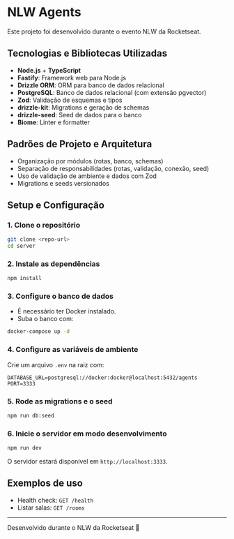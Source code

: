 # NLW Agents

Este projeto foi desenvolvido durante o evento NLW da Rocketseat.

## Tecnologias e Bibliotecas Utilizadas

- **Node.js** + **TypeScript**
- **Fastify**: Framework web para Node.js
- **Drizzle ORM**: ORM para banco de dados relacional
- **PostgreSQL**: Banco de dados relacional (com extensão pgvector)
- **Zod**: Validação de esquemas e tipos
- **drizzle-kit**: Migrations e geração de schemas
- **drizzle-seed**: Seed de dados para o banco
- **Biome**: Linter e formatter

## Padrões de Projeto e Arquitetura

- Organização por módulos (rotas, banco, schemas)
- Separação de responsabilidades (rotas, validação, conexão, seed)
- Uso de validação de ambiente e dados com Zod
- Migrations e seeds versionados

## Setup e Configuração

### 1. Clone o repositório

```bash
git clone <repo-url>
cd server
```

### 2. Instale as dependências

```bash
npm install
```

### 3. Configure o banco de dados

- É necessário ter Docker instalado.
- Suba o banco com:

```bash
docker-compose up -d
```

### 4. Configure as variáveis de ambiente

Crie um arquivo `.env` na raiz com:

```
DATABASE_URL=postgresql://docker:docker@localhost:5432/agents
PORT=3333
```

### 5. Rode as migrations e o seed

```bash
npm run db:seed
```

### 6. Inicie o servidor em modo desenvolvimento

```bash
npm run dev
```

O servidor estará disponível em `http://localhost:3333`.

## Exemplos de uso

- Health check: `GET /health`
- Listar salas: `GET /rooms`

---

Desenvolvido durante o NLW da Rocketseat 🚀
